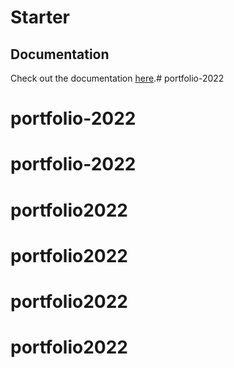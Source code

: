 # Starter
## Documentation
Check out the documentation [here](https://pool-walrus-23f.notion.site/Starter-Documentation-c3d6f0dc6f5a4b79a1a86526cc91c2ec#31fd8c65a5ed4fab8b4d9ce74da66a63).# portfolio-2022
# portfolio-2022
# portfolio-2022
# portfolio2022
# portfolio2022
# portfolio2022
# portfolio2022
